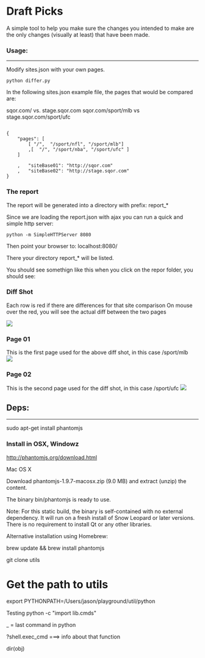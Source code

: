 # Draft Picks

A simple tool to help you make sure the changes you intended to make are
the only changes (visually at least) that have been made.



### Usage:
-----------------------

Modify sites.json with your own pages.

```
python differ.py
```


In the following sites.json example file, the pages that
would be compared are:

sqor.com/ vs. stage.sqor.com
sqor.com/sport/mlb vs stage.sqor.com/sport/ufc

```

{
    "pages": [
        [ "/",  "/sport/nfl", "/sport/mlb"]
        ,[  "/", "/sport/nba", "/sport/ufc" ]
    ]

    ,   "siteBase01": "http://sqor.com"
    ,   "siteBase02": "http://stage.sqor.com"
}

```


### The report
The report will be generated into a directory with prefix: report_*


Since we are loading the report.json with ajax you can run a quick and simple
http server:

``` 
python -m SimpleHTTPServer 8080
```
Then point your browser to: localhost:8080/

There your directory report_* will be listed.


You should see somethign like this when you click on the repor folder, you
should see:


###  Diff Shot
Each row is red if there are differences for that site comparison
On mouse over the red, you will see the actual diff between the two pages

![](https://raw.github.com/sqor/Draft-Picks/master/diff.png)

### Page 01
This is the first page used for the above diff shot, in this case /sport/mlb  
![](https://raw.github.com/sqor/Draft-Picks/master/page01.png)

### Page 02
This is the second page used for the diff shot, in this case /sport/ufc
![](https://raw.github.com/sqor/Draft-Picks/master/page02.png)

## Deps:
--------------------
sudo apt-get install phantomjs

### Install in OSX, Windowz

http://phantomjs.org/download.html

Mac OS X

Download phantomjs-1.9.7-macosx.zip (9.0 MB) and extract (unzip) the content.

The binary bin/phantomjs is ready to use.

Note: For this static build, the binary is self-contained with no external dependency. It will run on a fresh install of Snow Leopard or later versions. There is no requirement to install Qt or any other libraries.

Alternative installation using Homebrew:

brew update && brew install phantomjs





git clone utils
# Get the path to utils
export PYTHONPATH=/Users/jason/playground/util/python


Testing
python -c "import lib.cmds"

_ = last command in python

?shell.exec_cmd ===> info about that function


dir(obj)


